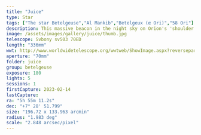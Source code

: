 ```yaml
---
title: "Juice"
type: Star
tags: ["The star Betelgeuse","Al Mankib","Betelgeux (α Ori)","58 Ori"]
description: This massive beacon in the night sky on Orion's 'shoulder' is a red supergiant with a mass 10 - 20 times that of our own sun. For comparison, if you exchanged the sun for Betelgeuse, the latter would swallow everything from Mercury through Mars to the asteroid belt. Most astronomers agree it is close to supernova +/- 100,000 years.
image: /assets/images/gallery/juice/thumb.jpg
telescope: Svbony sv503 70ED
length: "336mm"
wwt: http://www.worldwidetelescope.org/wwtweb/ShowImage.aspx?reverseparity=False&scale=2.848263&name=juice.jpg&imageurl=https://deepskyworkflows.com/assets/images/gallery/juice/juice.jpg&credits=Jeremy+Likness+at+DeepSkyWorkflows.com&creditsUrl=https://deepskyworkflows.com/&ra=88.712994&dec=7.107042&x=2556.3&y=1437.7&rotation=99.32&thumb=https://deepskyworkflows.com/assets/images/gallery/juice/thumb.jpg
aperture: "70mm"
folder: juice
group: betelgeuse
exposure: 180
lights: 5
sessions: 1
firstCapture: 2023-02-14 
lastCapture:
ra: "5h 55m 11.2s"
dec: "+7° 28' 51.799"
size: "196.72 x 133.963 arcmin"
radius: "1.983 deg"
scale: "2.848 arcsec/pixel"
---
```


